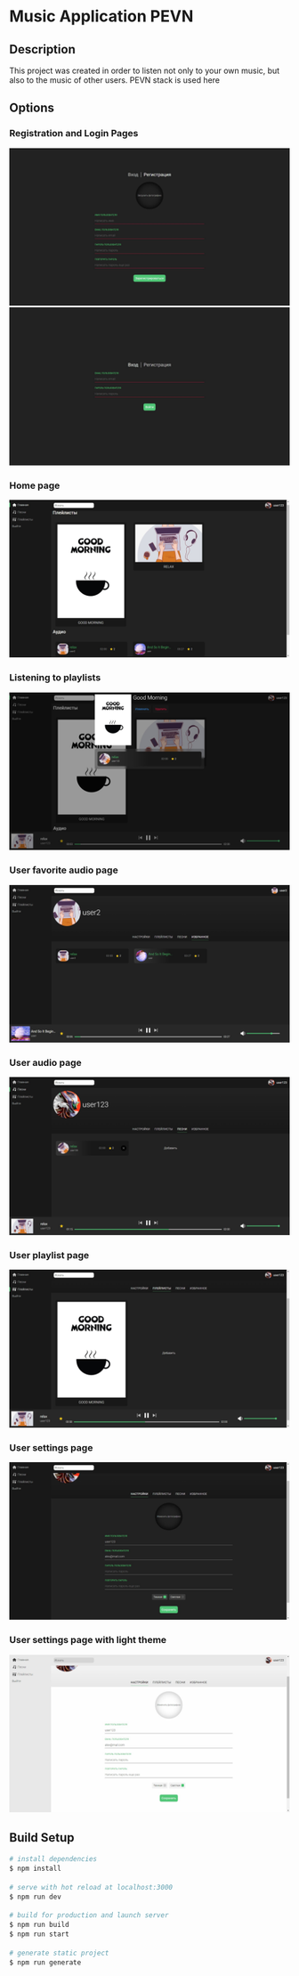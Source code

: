 # Music Application PEVN

## Description

This project was created in order to listen not only to your own music, but also to the music of other users. PEVN stack is used here

## Options

### Registration and Login Pages

<img src="./readmeImages/RegistrationPage.jpg" alt="Registration" />
<img src="./readmeImages/SignInPage.jpg" alt="login" />

### Home page

<img src="./readmeImages/home.jpg" alt="home page" />

### Listening to playlists

<img src="./readmeImages/listeningPlaylist.jpg" alt="listening to playlists" />

### User favorite audio page

<img src="./readmeImages/s4Dc2r8j6RA.jpg" alt="user favorite audio page" />

### User audio page

<img src="./readmeImages/ProfileAudioPage.jpg" alt="user audio page" />

### User playlist page

<img src="./readmeImages/ProfilePlaylistPage.jpg" alt="user playlist page" />

### User settings page

<img src="./readmeImages/ProfileSettingsPage1.jpg" alt="user settings page" />

### User settings page with light theme

<img src="./readmeImages/ProfileSettingsPage2.jpg" alt="user settings page with light theme" />

## Build Setup

```bash
# install dependencies
$ npm install

# serve with hot reload at localhost:3000
$ npm run dev

# build for production and launch server
$ npm run build
$ npm run start

# generate static project
$ npm run generate
```